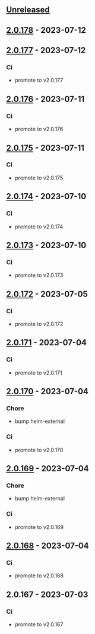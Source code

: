 <a name="unreleased"></a>
## [Unreleased]


<a name="2.0.178"></a>
## [2.0.178] - 2023-07-12

<a name="2.0.177"></a>
## [2.0.177] - 2023-07-12
### Ci
- promote to v2.0.177


<a name="2.0.176"></a>
## [2.0.176] - 2023-07-11
### Ci
- promote to v2.0.176


<a name="2.0.175"></a>
## [2.0.175] - 2023-07-11
### Ci
- promote to v2.0.175


<a name="2.0.174"></a>
## [2.0.174] - 2023-07-10
### Ci
- promote to v2.0.174


<a name="2.0.173"></a>
## [2.0.173] - 2023-07-10
### Ci
- promote to v2.0.173


<a name="2.0.172"></a>
## [2.0.172] - 2023-07-05
### Ci
- promote to v2.0.172


<a name="2.0.171"></a>
## [2.0.171] - 2023-07-04
### Ci
- promote to v2.0.171


<a name="2.0.170"></a>
## [2.0.170] - 2023-07-04
### Chore
- bump helm-external

### Ci
- promote to v2.0.170


<a name="2.0.169"></a>
## [2.0.169] - 2023-07-04
### Chore
- bump helm-external

### Ci
- promote to v2.0.169


<a name="2.0.168"></a>
## [2.0.168] - 2023-07-04
### Ci
- promote to v2.0.168


<a name="2.0.167"></a>
## 2.0.167 - 2023-07-03
### Ci
- promote to v2.0.167


[Unreleased]: https://gitlab.industrysoftware.automation.siemens.com/caas-ops/fleet/aws-usea1-qa-qa/compare/2.0.178...HEAD
[2.0.178]: https://gitlab.industrysoftware.automation.siemens.com/caas-ops/fleet/aws-usea1-qa-qa/compare/2.0.177...2.0.178
[2.0.177]: https://gitlab.industrysoftware.automation.siemens.com/caas-ops/fleet/aws-usea1-qa-qa/compare/2.0.176...2.0.177
[2.0.176]: https://gitlab.industrysoftware.automation.siemens.com/caas-ops/fleet/aws-usea1-qa-qa/compare/2.0.175...2.0.176
[2.0.175]: https://gitlab.industrysoftware.automation.siemens.com/caas-ops/fleet/aws-usea1-qa-qa/compare/2.0.174...2.0.175
[2.0.174]: https://gitlab.industrysoftware.automation.siemens.com/caas-ops/fleet/aws-usea1-qa-qa/compare/2.0.173...2.0.174
[2.0.173]: https://gitlab.industrysoftware.automation.siemens.com/caas-ops/fleet/aws-usea1-qa-qa/compare/2.0.172...2.0.173
[2.0.172]: https://gitlab.industrysoftware.automation.siemens.com/caas-ops/fleet/aws-usea1-qa-qa/compare/2.0.171...2.0.172
[2.0.171]: https://gitlab.industrysoftware.automation.siemens.com/caas-ops/fleet/aws-usea1-qa-qa/compare/2.0.170...2.0.171
[2.0.170]: https://gitlab.industrysoftware.automation.siemens.com/caas-ops/fleet/aws-usea1-qa-qa/compare/2.0.169...2.0.170
[2.0.169]: https://gitlab.industrysoftware.automation.siemens.com/caas-ops/fleet/aws-usea1-qa-qa/compare/2.0.168...2.0.169
[2.0.168]: https://gitlab.industrysoftware.automation.siemens.com/caas-ops/fleet/aws-usea1-qa-qa/compare/2.0.167...2.0.168
